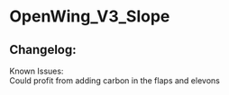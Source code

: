 # OpenWing_V3_Slope

## Changelog:  

Known Issues:  
Could profit from adding carbon in the flaps and elevons